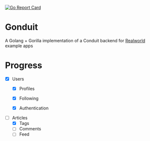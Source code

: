 [![Go Report Card](https://goreportcard.com/badge/github.com/edison-moreland/gonduit)](https://goreportcard.com/report/github.com/edison-moreland/gonduit)

# Gonduit
A Golang + Gorilla implementation of a Conduit backend for [Realworld](https://github.com/gothinkster/realworld) example apps

# Progress
- [x] Users
  - [x] Profiles
  - [x] Following
  - [x] Authentication
  

- [ ] Articles
  - [x] Tags
  - [ ] Comments
  - [ ] Feed
